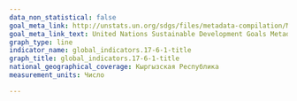 ```yaml
---
data_non_statistical: false
goal_meta_link: http://unstats.un.org/sdgs/files/metadata-compilation/Metadata-17-06-01.pdf'
goal_meta_link_text: United Nations Sustainable Development Goals Metadata (pdf 468kB)
graph_type: line
indicator_name: global_indicators.17-6-1-title
graph_title: global_indicators.17-6-1-title
national_geographical_coverage: Кыргызская Республика
measurement_units: Число

---
```

